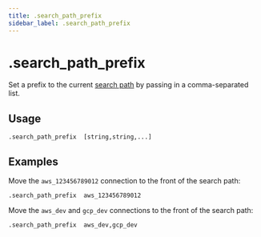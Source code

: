 ```yaml
---
title: .search_path_prefix
sidebar_label: .search_path_prefix
---
```



# .search_path_prefix
Set a prefix to the current [search path](/docs/managing/connections#setting-the-search-path) by passing in a comma-separated list.


## Usage
```
.search_path_prefix  [string,string,...]
```

## Examples

Move the `aws_123456789012` connection to the front of the search path:
```
.search_path_prefix  aws_123456789012
```

Move the `aws_dev` and `gcp_dev` connections to the front of the search path:
```
.search_path_prefix  aws_dev,gcp_dev
```